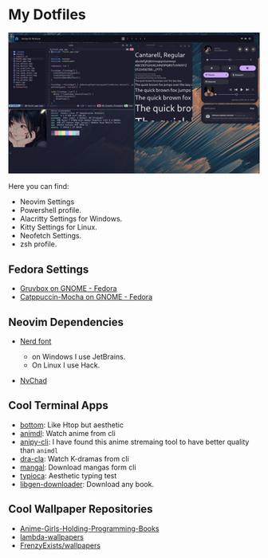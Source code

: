 # My Dotfiles

![image of my desktop](./images/Catppuccin-Mocha.png)

Here you can find:

- Neovim Settings
- Powershell profile.
- Alacritty Settings for Windows.
- Kitty Settings for Linux.
- Neofetch Settings.
- zsh profile.

## Fedora Settings

- [Gruvbox on GNOME - Fedora](./Fedora/Gruvbox/README.md)
- [Catppuccin-Mocha on GNOME - Fedora](./Fedora/Catppuccin/README.md)

## Neovim Dependencies

- [Nerd font](https://www.nerdfonts.com/)
  - on Windows I use JetBrains.
  - On Linux I use Hack.

- [NvChad](https://nvchad.github.io/)

## Cool Terminal Apps

- [bottom](https://github.com/ClementTsang/bottom): Like Htop but aesthetic
- [animdl](https://github.com/justfoolingaround/animdl): Watch anime from cli
- [anipy-cli](https://github.com/Atreyagaurav/anime-helper-shell): I have found this anime stremaing tool to have better quality than `animdl`
- [dra-cla](https://github.com/CoolnsX/dra-cla): Watch K-dramas from cli
- [mangal](https://github.com/metafates/mangal): Download mangas form cli
- [typioca](https://github.com/bloznelis/typioca): Aesthetic typing test
- [libgen-downloader](https://github.com/obsfx/libgen-downloader): Download any book.

## Cool Wallpaper Repositories

- [Anime-Girls-Holding-Programming-Books](https://github.com/cat-milk/Anime-Girls-Holding-Programming-Books)
- [lambda-wallpapers](https://github.com/dharmx/lambda-wallpapers)
- [FrenzyExists/wallpapers](https://github.com/FrenzyExists/wallpapers)
